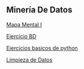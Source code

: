 ## Minería De Datos

[Mapa Mental I](https://github.com/BlancaVega27/MineriaDeDatos003/blob/main/MapaMental_1_1795359.pdf)

[Ejercicio BD](https://github.com/OrlandoC98/MineriaDeDatos_FCFM/blob/main/Ej1_BasesDatos_Equipo_6.pdf)

[Ejercicios basicos de python](https://github.com/BlancaVega27/MineriaDeDatos003/blob/main/Ej_Python_1795359.ipynb)

[Limpieza de Datos](https://github.com/antoniolozz/Mineria-de-datos/blob/main/Ej_Limpieza_Equipo6.ipynb)
